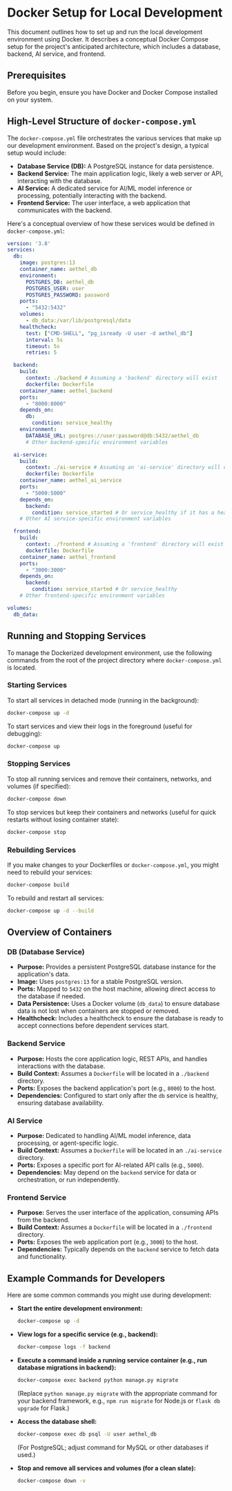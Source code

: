 # Docker Setup for Local Development

This document outlines how to set up and run the local development environment using Docker. It describes a conceptual Docker Compose setup for the project's anticipated architecture, which includes a database, backend, AI service, and frontend.

## Prerequisites

Before you begin, ensure you have Docker and Docker Compose installed on your system.

## High-Level Structure of `docker-compose.yml`

The `docker-compose.yml` file orchestrates the various services that make up our development environment. Based on the project's design, a typical setup would include:

-   **Database Service (DB):** A PostgreSQL instance for data persistence.
-   **Backend Service:** The main application logic, likely a web server or API, interacting with the database.
-   **AI Service:** A dedicated service for AI/ML model inference or processing, potentially interacting with the backend.
-   **Frontend Service:** The user interface, a web application that communicates with the backend.

Here's a conceptual overview of how these services would be defined in `docker-compose.yml`:

```yaml
version: '3.8'
services:
  db:
    image: postgres:13
    container_name: aethel_db
    environment:
      POSTGRES_DB: aethel_db
      POSTGRES_USER: user
      POSTGRES_PASSWORD: password
    ports:
      - "5432:5432"
    volumes:
      - db_data:/var/lib/postgresql/data
    healthcheck:
      test: ["CMD-SHELL", "pg_isready -U user -d aethel_db"]
      interval: 5s
      timeout: 5s
      retries: 5

  backend:
    build:
      context: ./backend # Assuming a 'backend' directory will exist
      dockerfile: Dockerfile
    container_name: aethel_backend
    ports:
      - "8000:8000"
    depends_on:
      db:
        condition: service_healthy
    environment:
      DATABASE_URL: postgres://user:password@db:5432/aethel_db
      # Other backend-specific environment variables

  ai-service:
    build:
      context: ./ai-service # Assuming an 'ai-service' directory will exist
      dockerfile: Dockerfile
    container_name: aethel_ai_service
    ports:
      - "5000:5000"
    depends_on:
      backend:
        condition: service_started # Or service_healthy if it has a healthcheck
    # Other AI service-specific environment variables

  frontend:
    build:
      context: ./frontend # Assuming a 'frontend' directory will exist
      dockerfile: Dockerfile
    container_name: aethel_frontend
    ports:
      - "3000:3000"
    depends_on:
      backend:
        condition: service_started # Or service_healthy
    # Other frontend-specific environment variables

volumes:
  db_data:
```

## Running and Stopping Services

To manage the Dockerized development environment, use the following commands from the root of the project directory where `docker-compose.yml` is located.

### Starting Services

To start all services in detached mode (running in the background):

```bash
docker-compose up -d
```

To start services and view their logs in the foreground (useful for debugging):

```bash
docker-compose up
```

### Stopping Services

To stop all running services and remove their containers, networks, and volumes (if specified):

```bash
docker-compose down
```

To stop services but keep their containers and networks (useful for quick restarts without losing container state):

```bash
docker-compose stop
```

### Rebuilding Services

If you make changes to your Dockerfiles or `docker-compose.yml`, you might need to rebuild your services:

```bash
docker-compose build
```

To rebuild and restart all services:

```bash
docker-compose up -d --build
```

## Overview of Containers

### DB (Database Service)
-   **Purpose:** Provides a persistent PostgreSQL database instance for the application's data.
-   **Image:** Uses `postgres:13` for a stable PostgreSQL version.
-   **Ports:** Mapped to `5432` on the host machine, allowing direct access to the database if needed.
-   **Data Persistence:** Uses a Docker volume (`db_data`) to ensure database data is not lost when containers are stopped or removed.
-   **Healthcheck:** Includes a healthcheck to ensure the database is ready to accept connections before dependent services start.

### Backend Service
-   **Purpose:** Hosts the core application logic, REST APIs, and handles interactions with the database.
-   **Build Context:** Assumes a `Dockerfile` will be located in a `./backend` directory.
-   **Ports:** Exposes the backend application's port (e.g., `8000`) to the host.
-   **Dependencies:** Configured to start only after the `db` service is healthy, ensuring database availability.

### AI Service
-   **Purpose:** Dedicated to handling AI/ML model inference, data processing, or agent-specific logic.
-   **Build Context:** Assumes a `Dockerfile` will be located in an `./ai-service` directory.
-   **Ports:** Exposes a specific port for AI-related API calls (e.g., `5000`).
-   **Dependencies:** May depend on the `backend` service for data or orchestration, or run independently.

### Frontend Service
-   **Purpose:** Serves the user interface of the application, consuming APIs from the backend.
-   **Build Context:** Assumes a `Dockerfile` will be located in a `./frontend` directory.
-   **Ports:** Exposes the web application port (e.g., `3000`) to the host.
-   **Dependencies:** Typically depends on the `backend` service to fetch data and functionality.

## Example Commands for Developers

Here are some common commands you might use during development:

-   **Start the entire development environment:**
    ```bash
    docker-compose up -d
    ```

-   **View logs for a specific service (e.g., backend):**
    ```bash
    docker-compose logs -f backend
    ```

-   **Execute a command inside a running service container (e.g., run database migrations in backend):**
    ```bash
    docker-compose exec backend python manage.py migrate
    ```
    (Replace `python manage.py migrate` with the appropriate command for your backend framework, e.g., `npm run migrate` for Node.js or `flask db upgrade` for Flask.)

-   **Access the database shell:**
    ```bash
    docker-compose exec db psql -U user aethel_db
    ```
    (For PostgreSQL; adjust command for MySQL or other databases if used.)

-   **Stop and remove all services and volumes (for a clean slate):**
    ```bash
    docker-compose down -v

